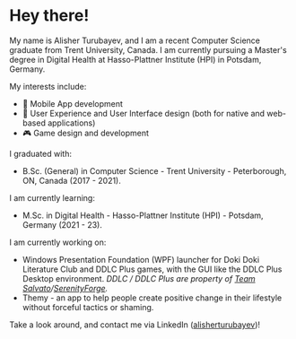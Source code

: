 # Hey there!

My name is Alisher Turubayev, and I am a recent Computer Science graduate from Trent University, Canada. I am currently pursuing a Master's degree in Digital Health at Hasso-Plattner Institute (HPI) in Potsdam, Germany.

My interests include:
- 📱 Mobile App development
- 🎨 User Experience and User Interface design (both for native and web-based applications)
- 🎮 Game design and development

I graduated with:
- B.Sc. (General) in Computer Science - Trent University - Peterborough, ON, Canada (2017 - 2021).

I am currently learning:
- M.Sc. in Digital Health - Hasso-Plattner Institute (HPI) - Potsdam, Germany (2021 - 23).

I am currently working on:
- Windows Presentation Foundation (WPF) launcher for Doki Doki Literature Club and DDLC Plus games, with the GUI like the DDLC Plus Desktop environment. 
_DDLC / DDLC Plus are property of [Team Salvato](http://teamsalvato.com/)/[SerenityForge](https://serenityforge.com/)._
- Themy - an app to help people create positive change in their lifestyle without forceful tactics or shaming.

Take a look around, and contact me via LinkedIn ([alisherturubayev](https://www.linkedin.com/in/alisherturubayev/))!
